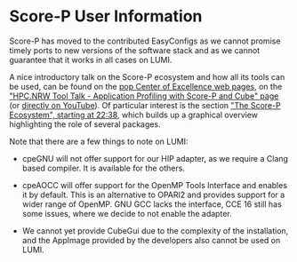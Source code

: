 # Score-P User Information

Score-P has moved to the contributed EasyConfigs as we cannot promise timely
ports to new versions of the software stack and as we cannot guarantee that 
it works in all cases on LUMI.

A nice introductory talk on the Score-P ecosystem and how all its
tools can be used, can be found on the 
[pop Center of Excellence web pages](https://pop-coe.eu/),
on the ["HPC.NRW Tool Talk - Application Profiling with Score-P and Cube" page](https://pop-coe.eu/blog/hpcnrw-tool-talk-application-profiling-with-score-p-and-cube)
(or [directly on YouTube](https://www.youtube.com/watch?list=PLhznUsiowt26GyqmTTO1joujbeSg2_WHK&v=3HtR89L2u9Q)).
Of particular interest is the section 
["The Score-P Ecosystem", starting at 22:38](https://www.youtube.com/watch?v=3HtR89L2u9Q&list=PLhznUsiowt26GyqmTTO1joujbeSg2_WHK&index=3&t=1358s), 
which builds up a graphical overview highlighting the role of several packages.

Note that there are a few things to note on LUMI:

-   cpeGNU will not offer support for our HIP adapter, as we require a Clang based compiler. 
    It is available for the others.

-   cpeAOCC will offer support for the OpenMP Tools Interface and enables it by default. 
    This is an alternative to OPARI2 and provides support for a wider range of OpenMP. 
    GNU GCC lacks the interface, CCE 16 still has some issues, 
    where we decide to not enable the adapter.

-   We cannot yet provide CubeGui due to the complexity of the installation, and the AppImage
    provided by the developers also cannot be used on LUMI.
